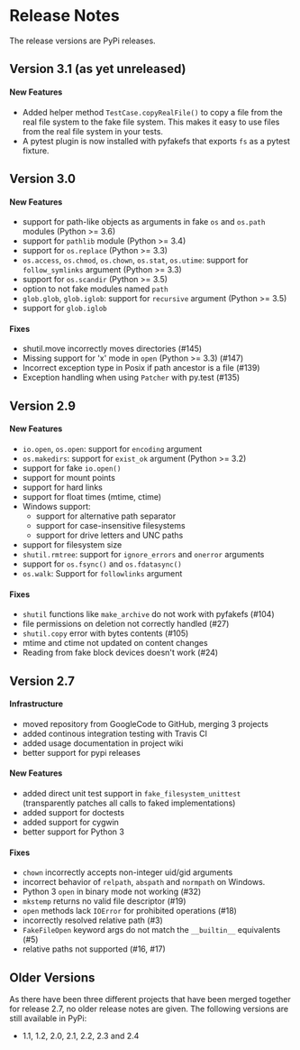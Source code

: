 # Release Notes 
The release versions are PyPi releases.

## Version 3.1 (as yet unreleased)

#### New Features
 * Added helper method `TestCase.copyRealFile()` to copy a file from
   the real file system to the fake file system. This makes it easy to use
   files from the real file system in your tests.
 * A pytest plugin is now installed with pyfakefs that exports `fs`
   as a pytest fixture.

## Version 3.0

#### New Features
 * support for path-like objects as arguments in fake `os`
   and `os.path` modules (Python >= 3.6)
 * support for `pathlib` module (Python >= 3.4)
 * support for `os.replace` (Python >= 3.3)
 * `os.access`, `os.chmod`, `os.chown`, `os.stat`, `os.utime`:
   support for `follow_symlinks` argument (Python >= 3.3)
 * support for `os.scandir` (Python >= 3.5)
 * option to not fake modules named `path`
 * `glob.glob`, `glob.iglob`: support for `recursive` argument (Python >= 3.5)
 * support for `glob.iglob`

#### Fixes
 * shutil.move incorrectly moves directories (#145)
 * Missing support for 'x' mode in `open` (Python >= 3.3) (#147)
 * Incorrect exception type in Posix if path ancestor is a file (#139)
 * Exception handling when using `Patcher` with py.test (#135)
 
## Version 2.9

#### New Features
 * `io.open`, `os.open`: support for `encoding` argument
 * `os.makedirs`: support for `exist_ok` argument (Python >= 3.2)
 * support for fake `io.open()`
 * support for mount points
 * support for hard links
 * support for float times (mtime, ctime)
 * Windows support:
     * support for alternative path separator
     * support for case-insensitive filesystems
     * support for drive letters and UNC paths
 * support for filesystem size
 * `shutil.rmtree`: support for `ignore_errors` and `onerror` arguments
 * support for `os.fsync()` and `os.fdatasync()`
 * `os.walk`: Support for `followlinks` argument
 
#### Fixes
 * `shutil` functions like `make_archive` do not work with pyfakefs (#104)
 * file permissions on deletion not correctly handled (#27)
 * `shutil.copy` error with bytes contents (#105)
 * mtime and ctime not updated on content changes
 * Reading from fake block devices doesn't work (#24)

## Version 2.7

#### Infrastructure
 * moved repository from GoogleCode to GitHub, merging 3 projects
 * added continous integration testing with Travis CI
 * added usage documentation in project wiki
 * better support for pypi releases
 
#### New Features
 * added direct unit test support in `fake_filesystem_unittest` 
   (transparently patches all calls to faked implementations)
 * added support for doctests
 * added support for cygwin
 * better support for Python 3

#### Fixes
 * `chown` incorrectly accepts non-integer uid/gid arguments
 * incorrect behavior of `relpath`, `abspath` and `normpath` on Windows.
 * Python 3 `open` in binary mode not working (#32)
 * `mkstemp` returns no valid file descriptor (#19)
 * `open` methods lack `IOError` for prohibited operations (#18)
 * incorrectly resolved relative path (#3)
 * `FakeFileOpen` keyword args do not match the `__builtin__` equivalents (#5)
 * relative paths not supported (#16, #17)

## Older Versions
As there have been three different projects that have been merged together 
for release 2.7, no older release notes are given.
The following versions are still available in PyPi:
 * 1.1, 1.2, 2.0, 2.1, 2.2, 2.3 and 2.4
